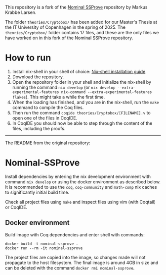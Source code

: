 This repository is a fork of the [Nominal SSProve](https://github.com/MarkusKL/nominal-ssprove/tree/master) repository by Markus Krabbe Larsen.

The folder `theories/Cryptobox/` has been added for our Master's Thesis at the IT University of Copenhagen in the spring of 2025.
The `theories/Cryptobox/` folder contains 17 files, and these are the only files we have worked on in this fork of the Nominal SSProve repository.

# How to run

1. Install nix-shell in your shell of choice: [Nix-shell installation guide](https://nixos.org/download/#nix-install-linux).
2. Download the repository.
3. Open the repository folder in your shell and initialize the nix-shell by running the command `nix develop` (or `nix develop --extra-experimental-features nix-command --extra-experimental-features flakes`). This might take a while the first time.
4. When the loading has finished, and you are in the nix-shell, run the `make` command to compile the Coq files.
5. Then run the command `coqide theories/Cryptobox/[FILENAME].v` to open one of the files in CoqIDE.
6. In CoqIDE you should now be able to step through the content of the files, including the proofs.

---

The README from the original repository:

# Nominal-SSProve

Install dependencies by entering the nix development environment with command `nix develop` or using the docker environment as described below.
It is recommended to use the `coq`, `coq-community` and `math-comp` nix caches to significantly initial build time.

Check all project files using `make` and inspect files using vim (with Coqtail) or CoqIDE.

## Docker environment

Build image with Coq dependencies and enter shell with commands:

```
docker build -t nominal-ssprove .
docker run --rm -it nominal-ssprove
```

The project files are copied into the image, so changes made will not propagate to the host filesystem.
The final image is around 4GB in size and can be deleted with the command `docker rmi nominal-ssprove`.
